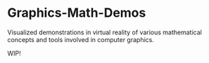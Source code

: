 # Graphics-Math-Demos
Visualized demonstrations in virtual reality of various mathematical concepts and tools involved in computer graphics.

WIP!
